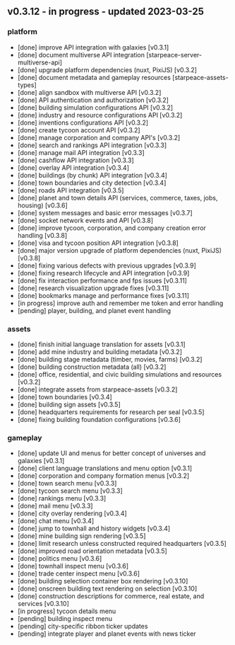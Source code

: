 
## v0.3.12 - in progress - updated 2023-03-25
### platform
* [done] improve API integration with galaxies [v0.3.1]
* [done] document multiverse API integration [starpeace-server-multiverse-api]
* [done] upgrade platform dependencies (nuxt, PixiJS) [v0.3.2]
* [done] document metadata and gameplay resources [starpeace-assets-types]
* [done] align sandbox with multiverse API [v0.3.2]
* [done] API authentication and authorization [v0.3.2]
* [done] building simulation configurations API [v0.3.2]
* [done] industry and resource configurations API [v0.3.2]
* [done] inventions configurations API [v0.3.2]
* [done] create tycoon account API [v0.3.2]
* [done] manage corporation and company API's [v0.3.2]
* [done] search and rankings API integration [v0.3.3]
* [done] manage mail API integration [v0.3.3]
* [done] cashflow API integration [v0.3.3]
* [done] overlay API integration [v0.3.4]
* [done] buildings (by chunk) API integration [v0.3.4]
* [done] town boundaries and city detection [v0.3.4]
* [done] roads API integration [v0.3.5]
* [done] planet and town details API (services, commerce, taxes, jobs, housing) [v0.3.6]
* [done] system messages and basic error messages [v0.3.7]
* [done] socket network events and API [v0.3.8]
* [done] improve tycoon, corporation, and company creation error handling [v0.3.8]
* [done] visa and tycoon position API integration [v0.3.8]
* [done] major version upgrade of platform dependencies (nuxt, PixiJS) [v0.3.8]
* [done] fixing various defects with previous upgrades [v0.3.9]
* [done] fixing research lifecycle and API integration [v0.3.9]
* [done] fix interaction performance and fps issues [v0.3.11]
* [done] research visualization upgrade fixes [v0.3.11]
* [done] bookmarks manage and performance fixes [v0.3.11]
* [in progress] improve auth and remember me token and error handling
* [pending] player, building, and planet event handling

### assets
* [done] finish initial language translation for assets [v0.3.1]
* [done] add mine industry and building metadata [v0.3.2]
* [done] building stage metadata (timber, movies, farms) [v0.3.2]
* [done] building construction metadata (all) [v0.3.2]
* [done] office, residential, and civic building simulations and resources [v0.3.2]
* [done] integrate assets from starpeace-assets [v0.3.2]
* [done] town boundaries [v0.3.4]
* [done] building sign assets [v0.3.5]
* [done] headquarters requirements for research per seal [v0.3.5]
* [done] fixing building foundation configurations [v0.3.6]

### gameplay
* [done] update UI and menus for better concept of universes and galaxies [v0.3.1]
* [done] client language translations and menu option [v0.3.1]
* [done] corporation and company formation menus [v0.3.2]
* [done] town search menu [v0.3.3]
* [done] tycoon search menu [v0.3.3]
* [done] rankings menu [v0.3.3]
* [done] mail menu [v0.3.3]
* [done] city overlay rendering [v0.3.4]
* [done] chat menu [v0.3.4]
* [done] jump to townhall and history widgets [v0.3.4]
* [done] mine building sign rendering [v0.3.5]
* [done] limit research unless constructed required headquarters [v0.3.5]
* [done] improved road orientation metadata [v0.3.5]
* [done] politics menu [v0.3.6]
* [done] townhall inspect menu [v0.3.6]
* [done] trade center inspect menu [v0.3.6]
* [done] building selection container box rendering [v0.3.10]
* [done] onscreen building text rendering on selection [v0.3.10]
* [done] construction descriptions for commerce, real estate, and services [v0.3.10]
* [in progress] tycoon details menu
* [pending] building inspect menu
* [pending] city-specific ribbon ticker updates
* [pending] integrate player and planet events with news ticker
